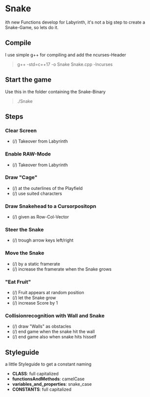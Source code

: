 # Snake
ith new Functions develop for Labyrinth, it's not a big step to create a Snake-Game, so lets do it.

## Compile
I use simple g++ for compiling and add the ncurses-Header
> g++ -std=c++17 -o Snake Snake.cpp -lncurses

## Start the game
Use this in the folder containing the Snake-Binary
> ./Snake

## Steps
### Clear Screen
* (/) Takeover from Labyrinth

### Enable RAW-Mode
* (/) Takeover from Labyrinth

### Draw "Cage"
* (/) at the outerlines of the Playfield
* (/) use suited characters

### Draw Snakehead to a Cursorpositopn
* (/) given as Row-Col-Vector

### Steer the Snake
* (/) trough arrow keys left/right

### Move the Snake
* (/) by a static framerate
* (/) increase the framerate when the Snake grows

### "Eat Fruit"
* (/) Fruit appears at random position
* (/) let the Snake grow
* (/) increase Score by 1

### Collisionrecognition with Wall and Snake
* (/) draw "Walls" as obstacles
* (/) end game when the snake hit the wall
* (/) end game also when snake hits hisself

## Styleguide
a little Styleguide to get a constant naming
* **CLASS**: full capitalized
* **functionsAndMethods**: camelCase
* **variables_and_properties**: snake_case
* **CONSTANTS**: full capitalized